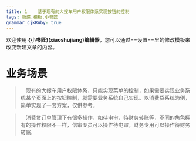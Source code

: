 ```yaml
---
title: 1	基于现有的大搜车用户权限体系实现按钮的控制
tags: 新建,模板,小书匠
grammar_cjkRuby: true
---
```



欢迎使用 **{小书匠}(xiaoshujiang)编辑器**，您可以通过==设置==里的修改模板来改变新建文章的内容。




# 业务场景
> &ensp;&ensp;现有的大搜车用户权限体系，只能实现菜单的控制，如果需要实现业务系统某个页面上的按钮控制，就需要业务系统自己实现。以消费贷系统为例，简单实现了一套方案，仅供参考。

> &ensp;&ensp;消费贷订单管理下有很多操作，如待电审，待财务转账等，不同的角色拥有的操作权限不一样，信审专员可以操作待电审，财务专用可以操作待财务转账.
    

